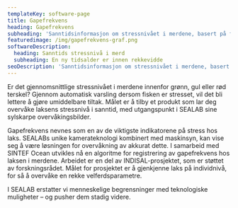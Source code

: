 ```yaml
---
templateKey: software-page
title: Gapefrekvens
heading: Gapefrekvens
subheading: 'Sanntidsinformasjon om stressnivået i merdene, basert på fiskens gapefrekvens.'
featuredimage: /img/gapefrekvens-graf.png
softwareDescription:
  heading: Sanntids stressnivå i merd
  subheading: En ny tidsalder er innen rekkevidde
seoDescription: 'Sanntidsinformasjon om stressnivået i merdene, basert på fiskens gapefrekvens.'
---
```

Er det gjennomsnittlige stressnivået i merdene innenfor grønn, gul eller rød terskel? Gjennom automatisk varsling dersom fisken er stresset, vil det bli lettere å gjøre umiddelbare tiltak. Målet er å tilby et produkt som lar deg overvåke laksens stressnivå i sanntid, med utgangspunkt i SEALAB sine sylskarpe overvåkingsbilder.

Gapefrekvens nevnes som en av de viktigste indikatorene på stress hos laks. SEALABs unike kamerateknologi kombinert med maskinsyn, kan vise seg å være  løsningen for overvåkning av akkurat dette. I samarbeid med SINTEF Ocean utvikles nå en algoritme for registrering av gapefrekvens hos laksen i merdene. Arbeidet er en del av INDISAL-prosjektet, som er støttet av forskningsrådet. Målet for prosjektet er å gjenkjenne laks på individnivå, for så å overvåke en rekke velferdsparametre.

I SEALAB erstatter vi menneskelige begrensninger med teknologiske muligheter – og pusher dem stadig videre.
